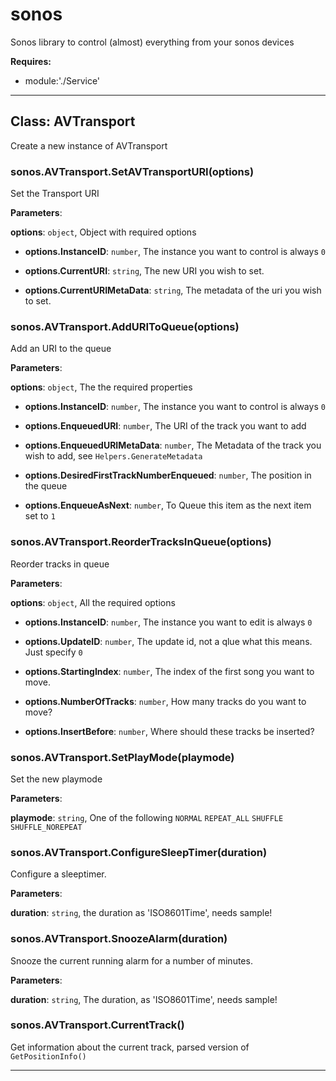 # sonos

Sonos library to control (almost) everything from your sonos devices

**Requires:**

+ module:'./Service'

* * *

## Class: AVTransport

Create a new instance of AVTransport

### sonos.AVTransport.SetAVTransportURI(options)

Set the Transport URI

**Parameters**:

**options**: `object`, Object with required options

+ **options.InstanceID**: `number`, The instance you want to control is always `0`

+ **options.CurrentURI**: `string`, The new URI you wish to set.

+ **options.CurrentURIMetaData**: `string`, The metadata of the uri you wish to set.


### sonos.AVTransport.AddURIToQueue(options)

Add an URI to the queue

**Parameters**:

**options**: `object`, The the required properties

+ **options.InstanceID**: `number`, The instance you want to control is always `0`

+ **options.EnqueuedURI**: `number`, The URI of the track you want to add

+ **options.EnqueuedURIMetaData**: `number`, The Metadata of the track you wish to add, see `Helpers.GenerateMetadata`

+ **options.DesiredFirstTrackNumberEnqueued**: `number`, The position in the queue

+ **options.EnqueueAsNext**: `number`, To Queue this item as the next item set to `1`


### sonos.AVTransport.ReorderTracksInQueue(options)

Reorder tracks in queue

**Parameters**:

**options**: `object`, All the required options

+ **options.InstanceID**: `number`, The instance you want to edit is always `0`

+ **options.UpdateID**: `number`, The update id, not a qlue what this means. Just specify `0`

+ **options.StartingIndex**: `number`, The index of the first song you want to move.

+ **options.NumberOfTracks**: `number`, How many tracks do you want to move?

+ **options.InsertBefore**: `number`, Where should these tracks be inserted?


### sonos.AVTransport.SetPlayMode(playmode)

Set the new playmode

**Parameters**:

**playmode**: `string`, One of the following `NORMAL` `REPEAT_ALL` `SHUFFLE` `SHUFFLE_NOREPEAT`


### sonos.AVTransport.ConfigureSleepTimer(duration)

Configure a sleeptimer.

**Parameters**:

**duration**: `string`, the duration as 'ISO8601Time', needs sample!

### sonos.AVTransport.SnoozeAlarm(duration)

Snooze the current running alarm for a number of minutes.

**Parameters**:

**duration**: `string`, The duration, as 'ISO8601Time', needs sample!


### sonos.AVTransport.CurrentTrack()

Get information about the current track, parsed version of `GetPositionInfo()`


* * *
